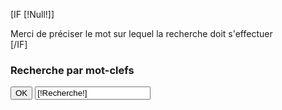 [IF [!Null!]]
	<div class="Error" style="margin-top:10px;">Merci de pr&eacute;ciser le mot sur lequel la recherche doit s'effectuer</div>
[/IF]
<h3>Recherche par mot-clefs</h3>
<form action="/Redaction/Recherche/Resultat" method="get" id="FormSearch">
	<div>
		<input type="submit" class="OK" value="OK" />
		<input type="text" name="Recherche" value="[!Recherche!]"  />
		<div class="Clear"></div>
	</div>
</form>